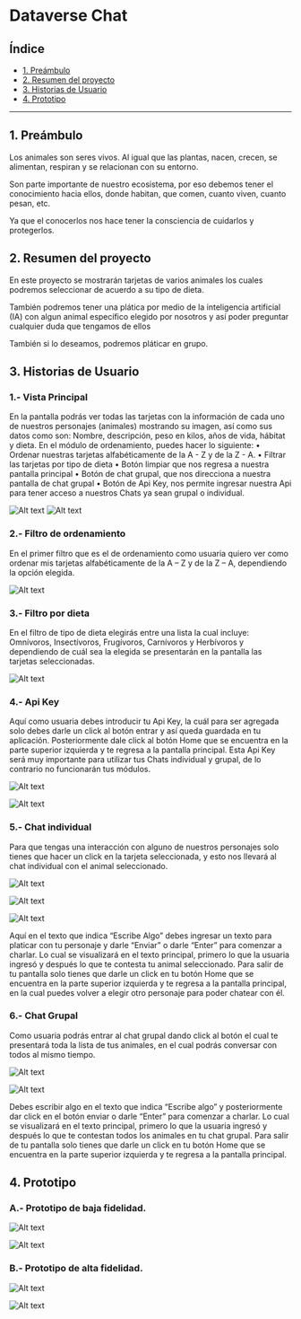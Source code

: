 # Dataverse Chat

## Índice

* [1. Preámbulo](#1-preámbulo)
* [2. Resumen del proyecto](#2-resumen-del-proyecto)
* [3. Historias de Usuario](#3-historias-de-usuario)
* [4. Prototipo](#4-prototipo)



***

## 1. Preámbulo

Los animales son seres vivos. Al igual que las plantas, nacen, crecen, 
se alimentan, respiran y se relacionan con su entorno.

Son parte importante de nuestro ecosistema, por eso debemos  tener el
conocimiento hacia ellos, donde habitan, que comen, cuanto viven, cuanto
pesan, etc.

Ya que el conocerlos nos hace tener la consciencia de cuidarlos y protegerlos.




## 2. Resumen del proyecto

En este proyecto se mostrarán tarjetas de varios animales los cuales podremos seleccionar
de acuerdo a su tipo de dieta.

También podremos tener una plática por medio de la inteligencia artificial (IA) con algun 
animal específico elegido  por nosotros y así poder preguntar cualquier duda que tengamos 
de ellos

También si lo deseamos, podremos pláticar en grupo. 



## 3. Historias de Usuario

### 1.- Vista Principal

En la pantalla podrás ver todas las tarjetas con la información de cada uno de nuestros personajes (animales) mostrando su imagen, así como sus datos como son: Nombre, descripción, peso en kilos, años de vida, hábitat y dieta.
En el módulo de ordenamiento, puedes hacer lo siguiente: 
•	Ordenar nuestras tarjetas alfabéticamente de la A - Z y de la Z - A.
•	Filtrar las tarjetas por tipo de dieta
•	Botón limpiar que nos regresa a nuestra pantalla principal
•	Botón de chat grupal, que nos direcciona a nuestra pantalla de chat grupal
•	Botón de Api Key, nos permite ingresar nuestra Api para tener acceso a nuestros Chats ya sean grupal o individual. 


![Alt text](image.png)
![Alt text](image-1.png)


### 2.- Filtro de ordenamiento

En el primer filtro que es el de ordenamiento como usuaria quiero ver como ordenar mis tarjetas alfabéticamente de la A – Z y de la Z – A, dependiendo la opción elegida.

![Alt text](image-3.png)

### 3.- Filtro por dieta

En el filtro de tipo de dieta elegirás entre una lista la cual incluye: Omnívoros, Insectívoros, Frugívoros, Carnívoros y Herbívoros y dependiendo de cuál sea la elegida se presentarán en la pantalla las tarjetas seleccionadas.

![Alt text](image-4.png)

### 4.- Api Key

Aquí como usuaria debes introducir tu Api Key, la cuál para ser agregada solo debes darle un click al botón entrar y así queda guardada en tu aplicación. Posteriormente dale click al botón Home que se encuentra en la parte superior izquierda y te regresa a la pantalla principal.
Esta Api Key será muy importante para utilizar tus Chats individual y grupal, de lo contrario no funcionarán tus módulos.

![Alt text](image-5.png)

![Alt text](image-6.png)


### 5.- Chat individual

Para que tengas una interacción con alguno de nuestros personajes solo tienes que hacer un click en la tarjeta seleccionada, y esto nos llevará al chat individual con el animal seleccionado.

![Alt text](image-7.png)

![Alt text](image-8.png)

![Alt text](image-9.png)

Aquí en el texto que indica “Escribe Algo” debes ingresar un texto para platicar con tu personaje y darle “Enviar” o darle “Enter” para comenzar a charlar.
Lo cual se visualizará en el texto principal, primero lo que la usuaria ingresó y después lo que te contesta tu animal seleccionado.
Para salir de tu pantalla solo tienes que darle un click en tu botón Home que se encuentra en la parte superior izquierda y te regresa a la pantalla principal, en la cual puedes volver a elegir otro personaje para poder chatear con él.

### 6.- Chat Grupal

Como usuaria podrás entrar al chat grupal dando click al botón el cual te presentará toda la lista de tus animales, en el cual podrás conversar con todos al mismo tiempo.

![Alt text](image-10.png)

![Alt text](image-11.png)

Debes escribir algo en el texto que indica “Escribe algo” y posteriormente dar click en el botón enviar o darle “Enter” para comenzar a charlar.
Lo cual se visualizará en el texto principal, primero lo que la usuaria ingresó y después lo que te contestan todos los animales en tu chat grupal.
Para salir de tu pantalla solo tienes que darle un click en tu botón Home que se encuentra en la parte superior izquierda y te regresa a la pantalla principal.


## 4. Prototipo

### A.- Prototipo de baja fidelidad.

![Alt text](image-12.png)

![Alt text](image-13.png)

### B.- Prototipo de alta fidelidad.

![Alt text](image-14.png)

![Alt text](image-15.png)





